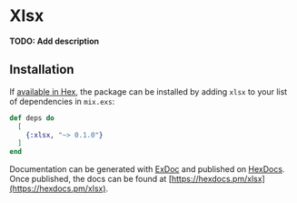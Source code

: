 # Xlsx

**TODO: Add description**

## Installation

If [available in Hex](https://hex.pm/docs/publish), the package can be installed
by adding `xlsx` to your list of dependencies in `mix.exs`:

```elixir
def deps do
  [
    {:xlsx, "~> 0.1.0"}
  ]
end
```

Documentation can be generated with [ExDoc](https://github.com/elixir-lang/ex_doc)
and published on [HexDocs](https://hexdocs.pm). Once published, the docs can
be found at [https://hexdocs.pm/xlsx](https://hexdocs.pm/xlsx).

